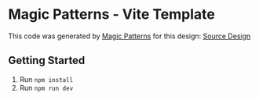 # Magic Patterns - Vite Template

This code was generated by [Magic Patterns](https://magicpatterns.com) for this design: [Source Design](https://www.magicpatterns.com/c/agrxfajamn5zgtiwepg2cm)

## Getting Started

1. Run `npm install`
2. Run `npm run dev`
